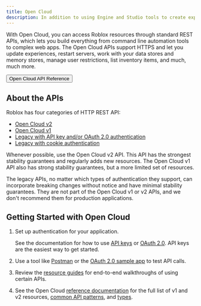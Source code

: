 ```yaml
---
title: Open Cloud
description: In addition to using Engine and Studio tools to create experiences on Roblox, you can automate your internal workflows, improve your efficiency creating content, and support your experience operation needs from the web.
---
```


With Open Cloud, you can access Roblox resources through standard REST APIs, which lets you build everything from command line automation tools to complex web apps. The Open Cloud APIs support HTTPS and let you update experiences, restart servers, work with your data stores and memory stores, manage user restrictions, list inventory items, and much, much more.

<a href="../reference/index.md">
  <Button variant="contained">Open Cloud API Reference</Button>
</a>

## About the APIs

Roblox has four categories of HTTP REST API:

- [Open Cloud v2](../reference/index.md)
- [Open Cloud v1](../reference/index.md)
- [Legacy with API key and/or OAuth 2.0 authentication](../legacy.md)
- [Legacy with cookie authentication](../legacy.md)

Whenever possible, use the Open Cloud v2 API. This API has the strongest stability guarantees and regularly adds new resources. The Open Cloud v1 API also has strong stability guarantees, but a more limited set of resources.

The legacy APIs, no matter which types of authentication they support, can incorporate breaking changes without notice and have minimal stability guarantees. They are not part of the Open Cloud v1 or v2 APIs, and we don't recommend them for production applications.

## Getting Started with Open Cloud

1. Set up authentication for your application.

   See the documentation for how to use [API keys](api-keys.md) or [OAuth 2.0](oauth2-overview.md). API keys are the easiest way to get started.

1. Use a tool like [Postman](https://www.postman.com) or the [OAuth 2.0 sample app](oauth2-sample.md) to test API calls.
1. Review the [resource guides](experience-notifications.md) for end-to-end walkthroughs of using certain APIs.
1. See the Open Cloud [reference documentation](../reference/index.md) for the full list of v1 and v2 resources, [common API patterns](../reference/patterns.md), and [types](../reference/types.md).
